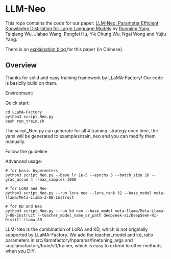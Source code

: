 # LLM-Neo


This repo contains the code for our paper: <a href="https://arxiv.org/abs/2411.06839" target="_blank">LLM-Neo: Parameter Efficient Knowledge Distillation for Large Language Models</a> by <a href="https://wutaiqiang.github.io" target="_blank">Runming Yang</a>, Taiqiang Wu, Jiahao Wang, Pengfei Hu, Yik Chung Wu, Ngai Wong and Yujiu Yang.

There is an <a href="https://zhuanlan.zhihu.com/p/8642629256" target="_blank"> explaination blog </a> for this paper (in Chinese).


## Overview




Thanks for solid and easy training framework by LLaMA-Factory! Our code is basiclly build on them.


Environment:


Quick start:
```
cd LLaMA-Factory
python3 script_Neo.py
bash run_train.sh
```
The script_Neo.py can generate for all 4 training-strategy once time, the yaml will be generated to examples/train_neo and you can modify them manually.

Follow the guideline

Advanced usage:
```
# for basic hypermeters
python3 script_Neo.py --base_lr 1e-5 --epochs 3 --batch_size 16 --grad_accum 4 --max_samples 1000 

# for LoRA and Neo
python3 script_Neo.py --run lora neo --lora_rank 32 --base_model meta-llama/Meta-Llama-3-8B-Instruct

# for KD and Neo
python3 script_Neo.py --run kd neo --base_model meta-llama/Meta-Llama-3-8B-Instruct --teacher_model_name_or_path deepseek-ai/DeepSeek-R1-Distill-Llama-8B 
```

LLM-Neo is the combination of LoRA and KD, which is not originally supported by LLaMA-Factory. 
We add the teacher_model and kd_ratio parameters in src/llamafactory/hparams/finetuning_args and src/llamafactory/train/sft/trainer, which is easy to extend to other methods when you DIY.

